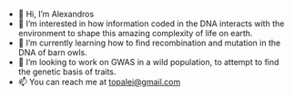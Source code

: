 - 👋 Hi, I’m Alexandros
- 👀 I’m interested in how information coded in the DNA interacts with the environment to shape this amazing complexity of life on earth.
- 🌱 I’m currently learning how to find recombination and mutation in the DNA of barn owls.
- 💞️ I’m looking to work on GWAS in a wild population, to attempt to find the genetic basis of traits.
- 📫 You can reach me at topalei@gmail.com

<!---
topalw/topalw is a ✨ special ✨ repository because its `README.md` (this file) appears on your GitHub profile.
You can click the Preview link to take a look at your changes.
--->
